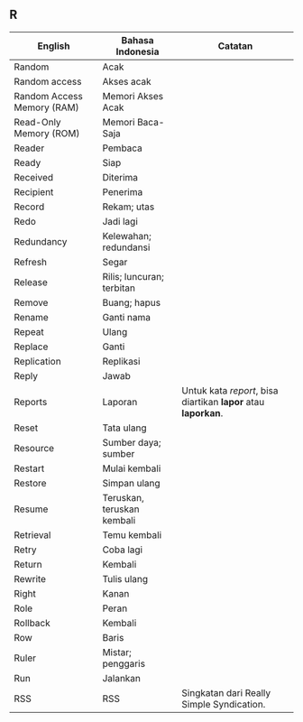 ## R

| English			| Bahasa Indonesia		| Catatan		|
|-------------------|-----------------------|---------------|
| Random 			| Acak 					| |
| Random access 	| Akses acak 			| |
| Random Access Memory (RAM) | Memori Akses Acak | |
| Read-Only Memory (ROM) | Memori Baca-Saja | |
| Reader 			| Pembaca 				| |
| Ready 			| Siap 					| |
| Received 			| Diterima 				| |
| Recipient 		| Penerima 				| |
| Record 			| Rekam; utas 			| |
| Redo 				| Jadi lagi 			| |
| Redundancy 		| Kelewahan; redundansi | |
| Refresh 			| Segar 				| |
| Release 			| Rilis; luncuran; terbitan | |
| Remove 			| Buang; hapus 			| |
| Rename 			| Ganti nama 			| |
| Repeat 			| Ulang 				| |
| Replace 			| Ganti 				| |
| Replication 		| Replikasi 			| |
| Reply 			| Jawab 				| |
| Reports 			| Laporan 				| Untuk kata *report*, bisa diartikan **lapor** atau **laporkan**. |
| Reset 			| Tata ulang 			| |
| Resource 			| Sumber daya; sumber  	| |
| Restart 			| Mulai kembali 		| |
| Restore 			| Simpan ulang 			| |
| Resume 			| Teruskan, teruskan kembali | |
| Retrieval 		| Temu kembali 			| |
| Retry 			| Coba lagi 			| |
| Return 			| Kembali 				| |
| Rewrite 			| Tulis ulang 			| |
| Right 			| Kanan 				| |
| Role 				| Peran 				| |
| Rollback 			| Kembali 				| |
| Row 				| Baris 				| |
| Ruler 			| Mistar; penggaris  	| |
| Run 				| Jalankan 				| |
| RSS 				| RSS 					| Singkatan dari Really Simple Syndication. |